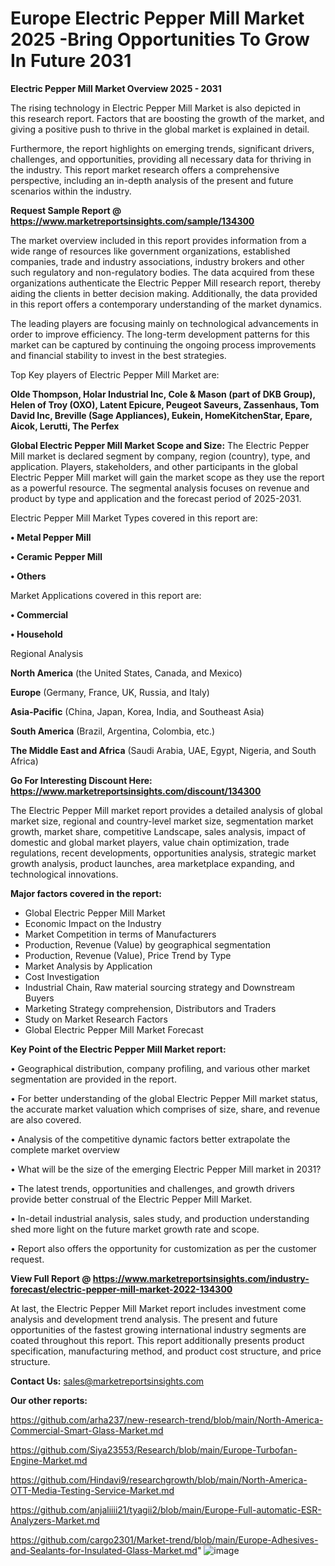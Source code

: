# Europe Electric Pepper Mill Market 2025 -Bring Opportunities To Grow In Future 2031

<Strong> Electric Pepper Mill Market Overview 2025 - 2031</strong>

The rising technology in Electric Pepper Mill Market is also depicted in this research report. Factors that are boosting the growth of the market, and giving a positive push to thrive in the global market is explained in detail.

Furthermore, the report highlights on emerging trends, significant drivers, challenges, and opportunities, providing all necessary data for thriving in the industry. This report market research offers a comprehensive perspective, including an in-depth analysis of the present and future scenarios within the industry.

<strong>Request Sample Report @ <a href=https://www.marketreportsinsights.com/sample/134300>https://www.marketreportsinsights.com/sample/134300</a></strong>

The market overview included in this report provides information from a wide range of resources like government organizations, established companies, trade and industry associations, industry brokers and other such regulatory and non-regulatory bodies. The data acquired from these organizations authenticate the Electric Pepper Mill research report, thereby aiding the clients in better decision making. Additionally, the data provided in this report offers a contemporary understanding of the market dynamics.

The leading players are focusing mainly on technological advancements in order to improve efficiency. The long-term development patterns for this market can be captured by continuing the ongoing process improvements and financial stability to invest in the best strategies.

Top Key players of Electric Pepper Mill Market are:

<strong>Olde Thompson, Holar Industrial Inc, Cole & Mason (part of DKB Group), Helen of Troy (OXO), Latent Epicure, Peugeot Saveurs, Zassenhaus, Tom David Inc, Breville (Sage Appliances), Eukein, HomeKitchenStar, Epare, Aicok, Lerutti, The Perfex</strong>

<strong><b>Global Electric Pepper Mill Market Scope and Size:</b></strong>
The Electric Pepper Mill market is declared segment by company, region (country), type, and application. Players, stakeholders, and other participants in the global Electric Pepper Mill market will gain the market scope as they use the report as a powerful resource. The segmental analysis focuses on revenue and product by type and application and the forecast period of 2025-2031.

Electric Pepper Mill Market Types covered in this report are:

<strong>• Metal Pepper Mill

• Ceramic Pepper Mill

• Others</strong>

Market Applications covered in this report are:

<strong>• Commercial

• Household</strong> 

Regional Analysis

<strong>North America</strong> (the United States, Canada, and Mexico)

<strong>Europe</strong> (Germany, France, UK, Russia, and Italy)

<strong>Asia-Pacific</strong> (China, Japan, Korea, India, and Southeast Asia)

<strong>South America</strong> (Brazil, Argentina, Colombia, etc.)

<strong>The Middle East and Africa</strong> (Saudi Arabia, UAE, Egypt, Nigeria, and South Africa)

<strong>Go For Interesting Discount Here: <a href=https://www.marketreportsinsights.com/discount/134300>https://www.marketreportsinsights.com/discount/134300</a></strong>

The Electric Pepper Mill market report provides a detailed analysis of global market size, regional and country-level market size, segmentation market growth, market share, competitive Landscape, sales analysis, impact of domestic and global market players, value chain optimization, trade regulations, recent developments, opportunities analysis, strategic market growth analysis, product launches, area marketplace expanding, and technological innovations.

<strong><b>Major factors covered in the report:</b></strong>
<ul>
  <li>Global Electric Pepper Mill Market </li>
  <li>Economic Impact on the Industry</li>
  <li>Market Competition in terms of Manufacturers</li>
  <li>Production, Revenue (Value) by geographical segmentation</li>
  <li>Production, Revenue (Value), Price Trend by Type</li>
  <li>Market Analysis by Application</li>
  <li>Cost Investigation</li>
  <li>Industrial Chain, Raw material sourcing strategy and Downstream Buyers</li>
  <li>Marketing Strategy comprehension, Distributors and Traders</li>
  <li>Study on Market Research Factors</li>
  <li>Global Electric Pepper Mill Market Forecast</li>
</ul>

<strong><b>Key Point of the Electric Pepper Mill Market report:</b></strong>

• Geographical distribution, company profiling, and various other market segmentation are provided in the report.

• For better understanding of the global Electric Pepper Mill market status, the accurate market valuation which comprises of size, share, and revenue are also covered.

• Analysis of the competitive dynamic factors better extrapolate the complete market overview

• What will be the size of the emerging Electric Pepper Mill market in 2031?

• The latest trends, opportunities and challenges, and growth drivers provide better construal of the Electric Pepper Mill Market.

• In-detail industrial analysis, sales study, and production understanding shed more light on the future market growth rate and scope.

• Report also offers the opportunity for customization as per the customer request.

<strong><b>View Full Report @ <a href=https://www.marketreportsinsights.com/industry-forecast/electric-pepper-mill-market-2022-134300>https://www.marketreportsinsights.com/industry-forecast/electric-pepper-mill-market-2022-134300</a></b></strong>


At last, the Electric Pepper Mill Market report includes investment come analysis and development trend analysis. The present and future opportunities of the fastest growing international industry segments are coated throughout this report. This report additionally presents product specification, manufacturing method, and product cost structure, and price structure.

<strong>Contact Us:</strong>
sales@marketreportsinsights.com

<strong>Our other reports:</strong>

<a href=https://github.com/arha237/new-research-trend/blob/main/North-America-Commercial-Smart-Glass-Market.md>https://github.com/arha237/new-research-trend/blob/main/North-America-Commercial-Smart-Glass-Market.md</a>

<a href=https://github.com/Siya23553/Research/blob/main/Europe-Turbofan-Engine-Market.md>https://github.com/Siya23553/Research/blob/main/Europe-Turbofan-Engine-Market.md</a>

<a href=https://github.com/Hindavi9/researchgrowth/blob/main/North-America-OTT-Media-Testing-Service-Market.md>https://github.com/Hindavi9/researchgrowth/blob/main/North-America-OTT-Media-Testing-Service-Market.md</a>

<a href=https://github.com/anjaliiii21/tyagii2/blob/main/Europe-Full-automatic-ESR-Analyzers-Market.md>https://github.com/anjaliiii21/tyagii2/blob/main/Europe-Full-automatic-ESR-Analyzers-Market.md</a>

<a href=https://github.com/cargo2301/Market-trend/blob/main/Europe-Adhesives-and-Sealants-for-Insulated-Glass-Market.md>https://github.com/cargo2301/Market-trend/blob/main/Europe-Adhesives-and-Sealants-for-Insulated-Glass-Market.md</a>"
![image](https://github.com/user-attachments/assets/b51f1bbf-7a4d-4e40-acef-b5abbfb0093e)
